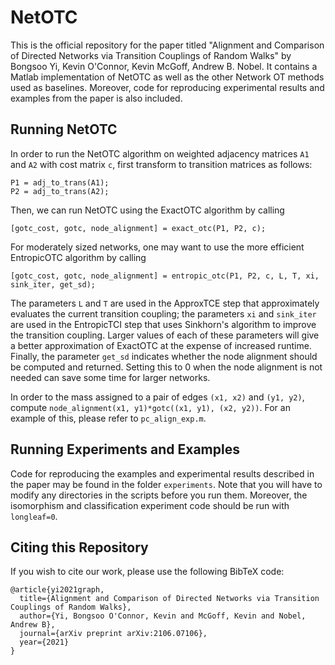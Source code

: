 # NetOTC
 
This is the official repository for the paper titled "Alignment and Comparison of Directed Networks via
Transition Couplings of Random Walks" by Bongsoo Yi, Kevin O'Connor, Kevin McGoff, Andrew B. Nobel. It contains a Matlab implementation of NetOTC as well as the other Network OT methods used as baselines. Moreover, code for reproducing experimental results and examples from the paper is also included.

## Running NetOTC
In order to run the NetOTC algorithm on weighted adjacency matrices `A1` and `A2` with cost matrix `c`, first transform to transition matrices as follows:
```
P1 = adj_to_trans(A1);
P2 = adj_to_trans(A2);
```
Then, we can run NetOTC using the ExactOTC algorithm by calling
```
[gotc_cost, gotc, node_alignment] = exact_otc(P1, P2, c);
```
For moderately sized networks, one may want to use the more efficient EntropicOTC algorithm by calling
```
[gotc_cost, gotc, node_alignment] = entropic_otc(P1, P2, c, L, T, xi, sink_iter, get_sd);
```
The parameters `L` and `T` are used in the ApproxTCE step that approximately evaluates the current transition coupling; the parameters `xi` and `sink_iter` are used in the EntropicTCI step that uses Sinkhorn's algorithm to improve the transition coupling. Larger values of each of these parameters will give a better approximation of ExactOTC at the expense of increased runtime. Finally, the parameter `get_sd` indicates whether the node alignment should be computed and returned. Setting this to 0 when the node alignment is not needed can save some time for larger networks.

In order to the mass assigned to a pair of edges `(x1, x2)` and `(y1, y2)`, compute `node_alignment(x1, y1)*gotc((x1, y1), (x2, y2))`. For an example of this, please refer to `pc_align_exp.m`.

## Running Experiments and Examples
Code for reproducing the examples and experimental results described in the paper may be found in the folder `experiments`. Note that you will have to modify any directories in the scripts before you run them. Moreover, the isomorphism and classification experiment code should be run with `longleaf=0`.

## Citing this Repository
If you wish to cite our work, please use the following BibTeX code:
```
@article{yi2021graph,
  title={Alignment and Comparison of Directed Networks via Transition Couplings of Random Walks},
  author={Yi, Bongsoo O'Connor, Kevin and McGoff, Kevin and Nobel, Andrew B},
  journal={arXiv preprint arXiv:2106.07106},
  year={2021}
}
```
